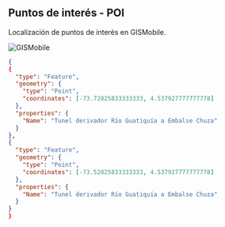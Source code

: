 ## Puntos de interés - POI

Localización de puntos de interés en GISMobile.

![GISMobile](7/PXL_20230503_184310359.TS.gif)

```geojson
{					
{
  "type": "Feature",
  "geometry": {
    "type": "Point", 
    "coordinates": [-73.72825833333333, 4.537927777777778]
  }, 
  "properties": {
    "Name": "Tunel derivador Río Guatiquía a Embalse Chuza"
  }
},
{
  "type": "Feature",
  "geometry": {
    "type": "Point", 
    "coordinates": [-73.52825833333333, 4.537927777777778]
  }, 
  "properties": {
    "Name": "Tunel derivador Río Guatiquía a Embalse Chuza"
  }
}
}
```

